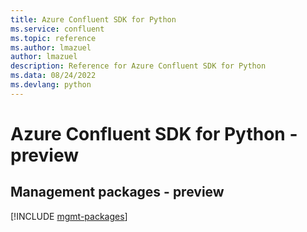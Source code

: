 ```yaml
---
title: Azure Confluent SDK for Python
ms.service: confluent
ms.topic: reference
ms.author: lmazuel
author: lmazuel
description: Reference for Azure Confluent SDK for Python
ms.data: 08/24/2022
ms.devlang: python
---
```

# Azure Confluent SDK for Python - preview

## Management packages - preview
[!INCLUDE [mgmt-packages](confluent-mgmt-index.md)]